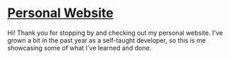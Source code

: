 # [Personal Website](www.tscurry.dev)

Hi! Thank you for stopping by and checking out my personal website. I've grown a bit in the past year as a self-taught developer, so this is me showcasing some of what I've learned and done.
